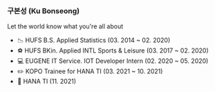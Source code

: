 ### 구본성 (Ku Bonseong)

Let the world know what you're all about

- :chart_with_downwards_trend: HUFS B.S. Applied Statistics (03. 2014 ~ 02. 2020)
- :soccer: HUFS BKin. Applied INTL Sports & Leisure (03. 2017 ~ 02. 2020)
- :computer: EUGENE IT Service. IOT Developer Intern (02. 2020 ~ 05. 2020)
- :pencil2: KOPO Trainee for HANA TI (03. 2021 ~ 10. 2021)
- :office: HANA TI (11. 2021)
